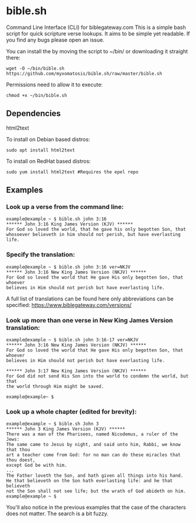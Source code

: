 # bible.sh
Command Line Interface (CLI) for biblegateway.com
This is a simple bash script for quick scripture verse lookups. It aims to be simple yet readable. If you find any bugs please open an issue.

You can install the by moving the script to ~/bin/ or downloading it straight there:
```
wget -O ~/bin/bible.sh https://github.com/myxomatosis/bible.sh/raw/master/bible.sh
```
Permissions need to allow it to execute:
```
chmod +x ~/bin/bible.sh
```
## Dependencies
html2text

To install on Debian based distros:
```
sudo apt install html2text
```
To install on RedHat based distros:
```
sudo yum install html2text #Requires the epel repo
```
## Examples
### Look up a verse from the command line:
```
example@example ~ $ bible.sh john 3:16
****** John 3:16 King James Version (KJV) ******
For God so loved the world, that he gave his only begotten Son, that
whosoever believeth in him should not perish, but have everlasting life.
```
### Specify the translation:
```
example@example ~ $ bible.sh john 3:16 ver=NKJV
****** John 3:16 New King James Version (NKJV) ******
For God so loved the world that He gave His only begotten Son, that whoever
believes in Him should not perish but have everlasting life.
```
A full list of translations can be found here only abbreviations can be specified:
https://www.biblegateway.com/versions/
### Look up more than one verse in New King James Version translation:
```
example@example ~ $ bible.sh john 3:16-17 ver=NKJV
****** John 3:16 New King James Version (NKJV) ******
For God so loved the world that He gave His only begotten Son, that whoever
believes in Him should not perish but have everlasting life.

****** John 3:17 New King James Version (NKJV) ******
For God did not send His Son into the world to condemn the world, but that
the world through Him might be saved.

example@example~ $
```
### Look up a whole chapter (edited for brevity):
```
example@example ~ $ bible.sh John 3
****** John 3 King James Version (KJV) ******
There was a man of the Pharisees, named Nicodemus, a ruler of the Jews:
The same came to Jesus by night, and said unto him, Rabbi, we know that thou
art a teacher come from God: for no man can do these miracles that thou doest,
except God be with him.
...
The Father loveth the Son, and hath given all things into his hand.
He that believeth on the Son hath everlasting life: and he that believeth
not the Son shall not see life; but the wrath of God abideth on him.
example@example ~ $ 
```
You'll also notice in the previous examples that the case of the characters does not matter. The search is a bit fuzzy.
